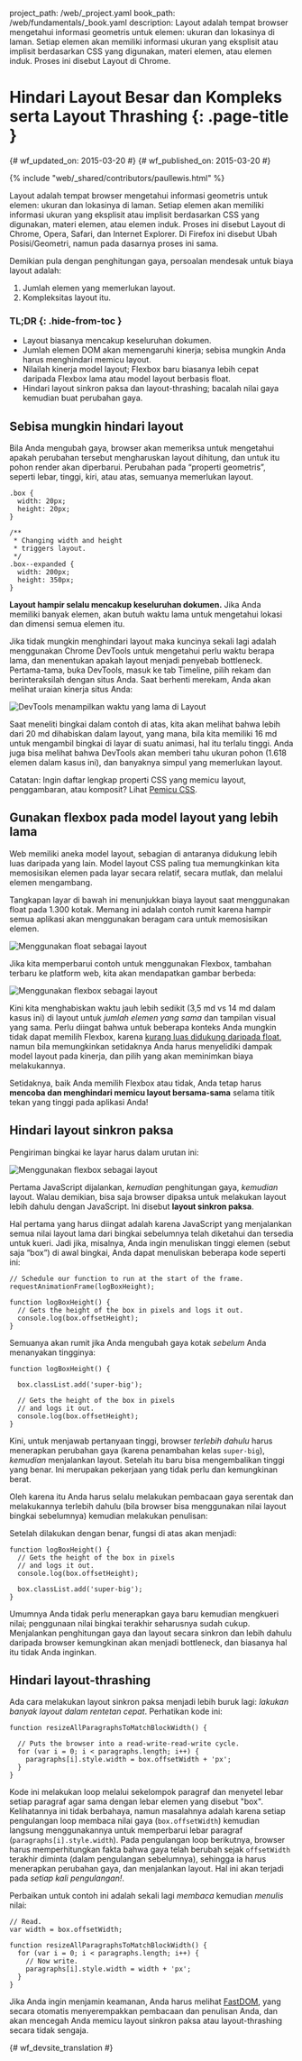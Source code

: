 project_path: /web/_project.yaml
book_path: /web/fundamentals/_book.yaml
description: Layout adalah tempat browser mengetahui informasi geometris untuk elemen: ukuran dan lokasinya di laman. Setiap elemen akan memiliki informasi ukuran yang eksplisit atau implisit berdasarkan CSS yang digunakan, materi elemen, atau elemen induk. Proses ini disebut Layout di Chrome.

# Hindari Layout Besar dan Kompleks serta Layout Thrashing {: .page-title }

{# wf_updated_on: 2015-03-20 #}
{# wf_published_on: 2015-03-20 #}

{% include "web/_shared/contributors/paullewis.html" %}

Layout adalah tempat browser mengetahui informasi geometris untuk 
elemen: ukuran dan lokasinya di laman. Setiap elemen akan memiliki 
informasi ukuran yang eksplisit atau implisit berdasarkan CSS yang digunakan, 
materi elemen, atau elemen induk. Proses ini disebut Layout 
di Chrome, Opera, Safari, dan Internet Explorer. Di Firefox ini disebut 
Ubah Posisi/Geometri, namun pada dasarnya proses ini sama.

Demikian pula dengan penghitungan gaya, persoalan mendesak untuk biaya layout adalah:

1. Jumlah elemen yang memerlukan layout.
2. Kompleksitas layout itu.

### TL;DR {: .hide-from-toc }

* Layout biasanya mencakup keseluruhan dokumen.
* Jumlah elemen DOM akan memengaruhi kinerja; sebisa mungkin Anda harus menghindari memicu layout.
* Nilailah kinerja model layout; Flexbox baru biasanya lebih cepat daripada Flexbox lama atau model layout berbasis float.
* Hindari layout sinkron paksa dan layout-thrashing; bacalah nilai gaya kemudian buat perubahan gaya.

## Sebisa mungkin hindari layout

Bila Anda mengubah gaya, browser akan memeriksa untuk mengetahui apakah perubahan tersebut mengharuskan layout dihitung, dan untuk itu pohon render akan diperbarui. Perubahan pada “properti geometris”, seperti lebar, tinggi, kiri, atau atas, semuanya memerlukan layout.


    .box {
      width: 20px;
      height: 20px;
    }

    /**
     * Changing width and height
     * triggers layout.
     */
    .box--expanded {
      width: 200px;
      height: 350px;
    }


**Layout hampir selalu mencakup keseluruhan dokumen.** Jika Anda memiliki banyak elemen, akan butuh waktu lama untuk mengetahui lokasi dan dimensi semua elemen itu.

Jika tidak mungkin menghindari layout maka kuncinya sekali lagi adalah menggunakan Chrome DevTools untuk mengetahui perlu waktu berapa lama, dan menentukan apakah layout menjadi penyebab bottleneck. Pertama-tama, buka DevTools, masuk ke tab Timeline, pilih rekam dan berinteraksilah dengan situs Anda. Saat berhenti merekam, Anda akan melihat uraian kinerja situs Anda:

<img src="images/avoid-large-complex-layouts-and-layout-thrashing/big-layout.jpg" alt="DevTools menampilkan waktu yang lama di Layout" />

Saat meneliti bingkai dalam contoh di atas, kita akan melihat bahwa lebih dari 20 md dihabiskan dalam layout, yang mana, bila kita memiliki 16 md untuk mengambil bingkai di layar di suatu animasi, hal itu terlalu tinggi. Anda juga bisa melihat bahwa DevTools akan memberi tahu ukuran pohon (1.618 elemen dalam kasus ini), dan banyaknya simpul yang memerlukan layout.

Catatan: Ingin daftar lengkap properti CSS yang memicu layout, penggambaran, atau komposit? Lihat [Pemicu CSS](https://csstriggers.com).

## Gunakan flexbox pada model layout yang lebih lama

Web memiliki aneka model layout, sebagian di antaranya didukung lebih luas daripada yang lain. Model layout CSS paling tua memungkinkan kita memosisikan elemen pada layar secara relatif, secara mutlak, dan melalui elemen mengambang.

Tangkapan layar di bawah ini menunjukkan biaya layout saat menggunakan float pada 1.300 kotak. Memang ini adalah contoh rumit karena hampir semua aplikasi akan menggunakan beragam cara untuk memosisikan elemen.

<img src="images/avoid-large-complex-layouts-and-layout-thrashing/layout-float.jpg" alt="Menggunakan float sebagai layout" />

Jika kita memperbarui contoh untuk menggunakan Flexbox, tambahan terbaru ke platform web, kita akan mendapatkan gambar berbeda:

<img src="images/avoid-large-complex-layouts-and-layout-thrashing/layout-flex.jpg" alt="Menggunakan flexbox sebagai layout" />

Kini kita menghabiskan waktu jauh lebih sedikit (3,5 md vs 14 md dalam kasus ini) di layout untuk _jumlah elemen yang sama_ dan tampilan visual yang sama. Perlu diingat bahwa untuk beberapa konteks Anda mungkin tidak dapat memilih Flexbox, karena [kurang luas didukung daripada float](http://caniuse.com/#search=flexbox), namun bila memungkinkan setidaknya Anda harus menyelidiki dampak model layout pada kinerja, dan pilih yang akan meminimkan biaya melakukannya.

Setidaknya, baik Anda memilih Flexbox atau tidak, Anda tetap harus **mencoba dan menghindari memicu layout bersama-sama** selama titik tekan yang tinggi pada aplikasi Anda!

## Hindari layout sinkron paksa

Pengiriman bingkai ke layar harus dalam urutan ini:

<img src="images/avoid-large-complex-layouts-and-layout-thrashing/frame.jpg" alt="Menggunakan flexbox sebagai layout" />

Pertama JavaScript dijalankan, _kemudian_ penghitungan gaya, _kemudian_ layout. Walau demikian, bisa saja browser dipaksa untuk melakukan layout lebih dahulu dengan JavaScript. Ini disebut **layout sinkron paksa**.

Hal pertama yang harus diingat adalah karena JavaScript yang menjalankan semua nilai layout lama dari bingkai sebelumnya telah diketahui dan tersedia untuk kueri. Jadi jika, misalnya, Anda ingin menuliskan tinggi elemen (sebut saja “box”) di awal bingkai, Anda dapat menuliskan beberapa kode seperti ini:


    // Schedule our function to run at the start of the frame.
    requestAnimationFrame(logBoxHeight);

    function logBoxHeight() {
      // Gets the height of the box in pixels and logs it out.
      console.log(box.offsetHeight);
    }


Semuanya akan rumit jika Anda mengubah gaya kotak _sebelum_ Anda menanyakan tingginya:


    function logBoxHeight() {

      box.classList.add('super-big');

      // Gets the height of the box in pixels
      // and logs it out.
      console.log(box.offsetHeight);
    }


Kini, untuk menjawab pertanyaan tinggi, browser _terlebih dahulu_ harus menerapkan perubahan gaya (karena penambahan kelas `super-big`), _kemudian_ menjalankan layout. Setelah itu baru bisa mengembalikan tinggi yang benar. Ini merupakan pekerjaan yang tidak perlu dan kemungkinan berat.

Oleh karena itu Anda harus selalu melakukan pembacaan gaya serentak dan melakukannya terlebih dahulu (bila browser bisa menggunakan nilai layout bingkai sebelumnya) kemudian melakukan penulisan:

Setelah dilakukan dengan benar, fungsi di atas akan menjadi:


    function logBoxHeight() {
      // Gets the height of the box in pixels
      // and logs it out.
      console.log(box.offsetHeight);

      box.classList.add('super-big');
    }


Umumnya Anda tidak perlu menerapkan gaya baru kemudian mengkueri nilai; penggunaan nilai bingkai terakhir seharusnya sudah cukup. Menjalankan penghitungan gaya dan layout secara sinkron dan lebih dahulu daripada browser kemungkinan akan menjadi bottleneck, dan biasanya hal itu tidak Anda inginkan.

## Hindari layout-thrashing
Ada cara melakukan layout sinkron paksa menjadi lebih buruk lagi: _lakukan banyak layout dalam rentetan cepat_. Perhatikan kode ini:


    function resizeAllParagraphsToMatchBlockWidth() {

      // Puts the browser into a read-write-read-write cycle.
      for (var i = 0; i < paragraphs.length; i++) {
        paragraphs[i].style.width = box.offsetWidth + 'px';
      }
    }


Kode ini melakukan loop melalui sekelompok paragraf dan menyetel lebar setiap paragraf agar sama dengan lebar elemen yang disebut "box". Kelihatannya ini tidak berbahaya, namun masalahnya adalah karena setiap pengulangan loop membaca nilai gaya (`box.offsetWidth`) kemudian langsung menggunakannya untuk memperbarui lebar paragraf (`paragraphs[i].style.width`). Pada pengulangan loop berikutnya, browser harus memperhitungkan fakta bahwa gaya telah berubah sejak `offsetWidth` terakhir diminta (dalam pengulangan sebelumnya), sehingga ia harus menerapkan perubahan gaya, dan menjalankan layout. Hal ini akan terjadi pada _setiap kali pengulangan!_.

Perbaikan untuk contoh ini adalah sekali lagi _membaca_ kemudian _menulis_ nilai:


    // Read.
    var width = box.offsetWidth;

    function resizeAllParagraphsToMatchBlockWidth() {
      for (var i = 0; i < paragraphs.length; i++) {
        // Now write.
        paragraphs[i].style.width = width + 'px';
      }
    }


Jika Anda ingin menjamin keamanan, Anda harus melihat [FastDOM](https://github.com/wilsonpage/fastdom), yang secara otomatis menyerempakkan pembacaan dan penulisan Anda, dan akan mencegah Anda memicu layout sinkron paksa atau layout-thrashing secara tidak sengaja.


{# wf_devsite_translation #}
